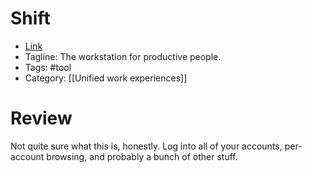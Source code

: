 # Shift
- [Link](https://tryshift.com)
- Tagline: The workstation for productive people.
- Tags: #tool
- Category: [[Unified work experiences]]

# Review
Not quite sure what this is, honestly. Log into all of your accounts, per-account browsing, and probably a bunch of other stuff.
